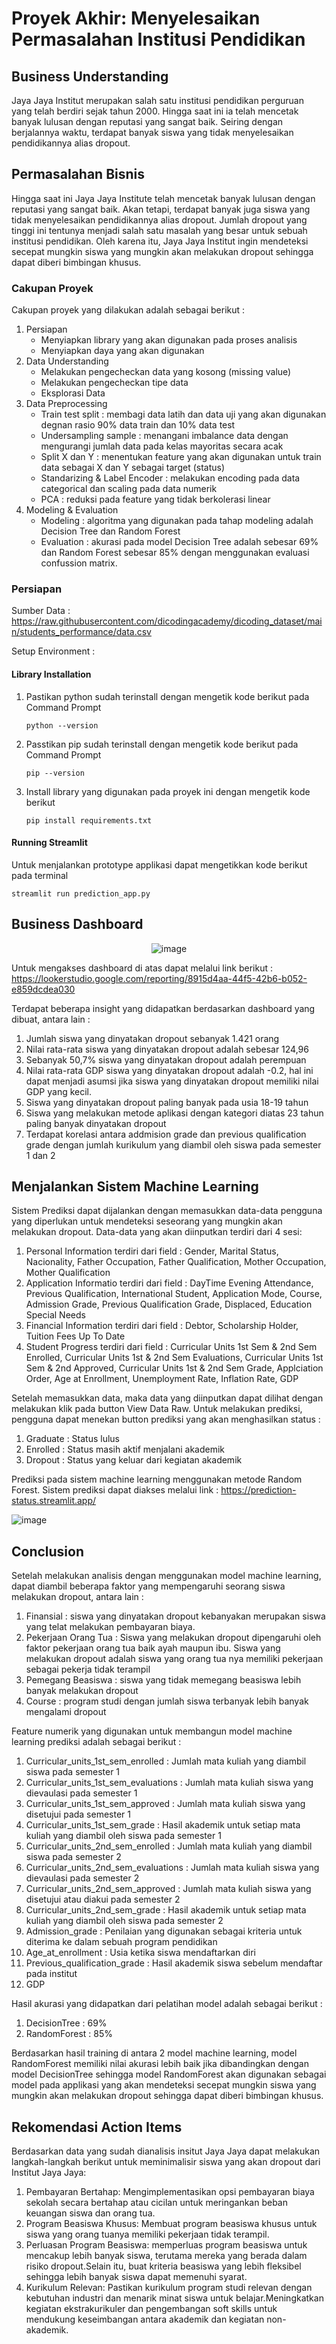 # Proyek Akhir: Menyelesaikan Permasalahan Institusi Pendidikan

## Business Understanding
Jaya Jaya Institut merupakan salah satu institusi pendidikan perguruan yang telah berdiri sejak tahun 2000. Hingga saat ini ia telah mencetak banyak lulusan dengan reputasi yang sangat baik. Seiring dengan berjalannya waktu, terdapat banyak siswa yang tidak menyelesaikan pendidikannya alias dropout.

## Permasalahan Bisnis
Hingga saat ini Jaya Jaya Institute telah mencetak banyak lulusan dengan reputasi yang sangat baik. Akan tetapi, terdapat banyak juga siswa yang tidak menyelesaikan pendidikannya alias dropout. Jumlah dropout yang tinggi ini tentunya menjadi salah satu masalah yang besar untuk sebuah institusi pendidikan. Oleh karena itu, Jaya Jaya Institut ingin mendeteksi secepat mungkin siswa yang mungkin akan melakukan dropout sehingga dapat diberi bimbingan khusus.

### Cakupan Proyek
Cakupan proyek yang dilakukan adalah sebagai berikut :
1. Persiapan
   - Menyiapkan library yang akan digunakan pada proses analisis
   - Menyiapkan daya yang akan digunakan
2. Data Understanding
   - Melakukan pengecheckan data yang kosong (missing value)
   - Melakukan pengecheckan tipe data
   - Eksplorasi Data
3. Data Preprocessing
   - Train test split : membagi data latih dan data uji yang akan digunakan degnan rasio 90% data train dan 10% data test
   - Undersampling sample : menangani imbalance data dengan mengurangi jumlah data pada kelas mayoritas secara acak
   - Split X dan Y : menentukan feature yang akan digunakan untuk train data sebagai X dan Y sebagai target (status)
   - Standarizing & Label Encoder : melakukan encoding pada data categorical dan scaling pada data numerik
   - PCA : reduksi pada feature yang tidak berkolerasi linear
4. Modeling & Evaluation
   - Modeling : algoritma yang digunakan pada tahap modeling adalah Decision Tree dan Random Forest
   - Evaluation : akurasi pada model Decision Tree adalah sebesar 69% dan Random Forest sebesar 85% dengan menggunakan evaluasi confussion matrix.

### Persiapan

Sumber Data : https://raw.githubusercontent.com/dicodingacademy/dicoding_dataset/main/students_performance/data.csv

Setup Environment :
#### Library Installation
1. Pastikan python sudah terinstall dengan mengetik kode berikut pada Command Prompt
   ```
   python --version
   ```
2. Passtikan pip sudah terinstall dengan mengetik kode berikut pada Command Prompt
   ```
   pip --version
   ```
3. Install library yang digunakan pada proyek ini dengan mengetik kode berikut
   ```
   pip install requirements.txt
   ```
#### Running Streamlit
Untuk menjalankan prototype applikasi dapat mengetikkan kode berikut pada terminal
```
streamlit run prediction_app.py
```
## Business Dashboard
<div align="center">
   
![image](https://github.com/astriwidyastiti/Prediction/assets/112534966/bd587e9a-8dac-4886-af7a-0c02e561ce89)

</div>

Untuk mengakses dashboard di atas dapat melalui link berikut :
https://lookerstudio.google.com/reporting/8915d4aa-44f5-42b6-b052-e859dcdea030

Terdapat beberapa insight yang didapatkan berdasarkan dashboard yang dibuat, antara lain :
1. Jumlah siswa yang dinyatakan dropout sebanyak 1.421 orang
2. Nilai rata-rata siswa yang dinyatakan dropout adalah sebesar 124,96
3. Sebanyak 50,7% siswa yang dinyatakan dropout adalah perempuan
4. Nilai rata-rata GDP siswa yang dinyatakan dropout adalah -0.2, hal ini dapat menjadi asumsi jika siswa yang dinyatakan dropout memiliki nilai GDP yang kecil.
5. Siswa yang dinyatakan dropout paling banyak pada usia 18-19 tahun
6. Siswa yang melakukan metode aplikasi dengan kategori diatas 23 tahun paling banyak dinyatakan dropout
7. Terdapat korelasi antara addmision grade dan previous qualification grade dengan jumlah kurikulum yang diambil oleh siswa pada semester 1 dan 2

## Menjalankan Sistem Machine Learning

Sistem Prediksi dapat dijalankan dengan memasukkan data-data pengguna yang diperlukan untuk mendeteksi seseorang yang mungkin akan melakukan dropout. Data-data yang akan diinputkan terdiri dari 4 sesi:
1. Personal Information terdiri dari field : Gender, Marital Status, Nacionality, Father Occupation, Father Qualification, Mother Occupation, Mother Qualification
2. Application Informatio terdiri dari field : DayTime Evening Attendance, Previous Qualification, International Student, Application Mode, Course, Admission Grade, Previous Qualification Grade, Displaced, Education Special Needs
3. Financial Information terdiri dari field : Debtor, Scholarship Holder, Tuition Fees Up To Date
4. Student Progress terdiri dari field : Curricular Units 1st Sem & 2nd Sem Enrolled, Curricular Units 1st & 2nd Sem Evaluations, Curricular Units 1st Sem & 2nd Approved, Curricular Units 1st & 2nd Sem Grade, Applciation Order, Age at Enrollment, Unemployment Rate, Inflation Rate, GDP

Setelah memasukkan data, maka data yang diinputkan dapat dilihat dengan melakukan klik pada button View Data Raw. Untuk melakukan prediksi, pengguna dapat menekan button prediksi yang akan menghasilkan status :

1. Graduate : Status lulus
2. Enrolled : Status masih aktif menjalani akademik
3. Dropout : Status yang keluar dari kegiatan akademik

Prediksi pada sistem machine learning menggunakan metode Random Forest. Sistem prediksi dapat diakses melalui link : https://prediction-status.streamlit.app/

<div>
   
![image](https://github.com/astriwidyastiti/Prediction/assets/112534966/6e6bd60e-eb3e-4ff9-86ac-92d5f2af9f88)
 
</div>

## Conclusion
Setelah melakukan analisis dengan menggunakan model machine learning, dapat diambil beberapa faktor yang mempengaruhi seorang siswa melakukan dropout, antara lain :
1. Finansial : siswa yang dinyatakan dropout kebanyakan merupakan siswa yang telat melakukan pembayaran biaya.
2. Pekerjaan Orang Tua : Siswa yang melakukan dropout dipengaruhi oleh faktor pekerjaan orang tua baik ayah maupun ibu. Siswa yang melakukan dropout adalah siswa yang orang tua nya memiliki pekerjaan sebagai pekerja tidak terampil
3. Pemegang Beasiswa : siswa yang tidak memegang beasiswa lebih banyak melakukan dropout
4. Course : program studi dengan jumlah siswa terbanyak lebih banyak mengalami dropout

Feature numerik yang digunakan untuk membangun model machine learning prediksi adalah sebagai berikut :

1. Curricular_units_1st_sem_enrolled : Jumlah mata kuliah yang diambil siswa pada semester 1
2. Curricular_units_1st_sem_evaluations : Jumlah mata kuliah siswa yang dievaulasi pada semester 1
3. Curricular_units_1st_sem_approved : Jumlah mata kuliah siswa yang disetujui pada semester 1
4. Curricular_units_1st_sem_grade : Hasil akademik untuk setiap mata kuliah yang diambil oleh siswa pada semester 1
5. Curricular_units_2nd_sem_enrolled : Jumlah mata kuliah yang diambil siswa pada semester 2
6. Curricular_units_2nd_sem_evaluations : Jumlah mata kuliah siswa yang dievaulasi pada semester 2
7. Curricular_units_2nd_sem_approved : Jumlah mata kuliah siswa yang disetujui atau diakui pada semester 2
8. Curricular_units_2nd_sem_grade : Hasil akademik untuk setiap mata kuliah yang diambil oleh siswa pada semester 2
9. Admission_grade : Penilaian yang digunakan sebagai kriteria untuk diterima ke dalam sebuah program pendidikan
10. Age_at_enrollment : Usia ketika siswa mendaftarkan diri
11. Previous_qualification_grade : Hasil akademik siswa sebelum mendaftar pada institut
12. GDP

Hasil akurasi yang didapatkan dari pelatihan model adalah sebagai berikut :
1. DecisionTree : 69%
2. RandomForest : 85%

Berdasarkan hasil training di antara 2 model machine learning, model RandomForest memiliki nilai akurasi lebih baik jika dibandingkan dengan model DecisionTree sehingga model RandomForest akan digunakan sebagai model pada applikasi yang akan mendeteksi secepat mungkin siswa yang mungkin akan melakukan dropout sehingga dapat diberi bimbingan khusus.

## Rekomendasi Action Items

Berdasarkan data yang sudah dianalisis insitut Jaya Jaya dapat melakukan langkah-langkah berikut untuk meminimalisir siswa yang akan dropout dari Institut Jaya Jaya:
1. Pembayaran Bertahap: Mengimplementasikan opsi pembayaran biaya sekolah secara bertahap atau cicilan untuk meringankan beban keuangan siswa dan orang tua.
2. Program Beasiswa Khusus: Membuat program beasiswa khusus untuk siswa yang orang tuanya memiliki pekerjaan tidak terampil.
3. Perluasan Program Beasiswa: memperluas program beasiswa untuk mencakup lebih banyak siswa, terutama mereka yang berada dalam risiko dropout.Selain itu, buat kriteria beasiswa yang lebih fleksibel sehingga lebih banyak siswa dapat memenuhi syarat.
4. Kurikulum Relevan: Pastikan kurikulum program studi relevan dengan kebutuhan industri dan menarik minat siswa untuk belajar.Meningkatkan kegiatan ekstrakurikuler dan pengembangan soft skills untuk mendukung keseimbangan antara akademik dan kegiatan non-akademik.


  
